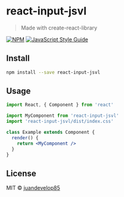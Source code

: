 # react-input-jsvl

> Made with create-react-library

[![NPM](https://img.shields.io/npm/v/react-input-jsvl.svg)](https://www.npmjs.com/package/react-input-jsvl) [![JavaScript Style Guide](https://img.shields.io/badge/code_style-standard-brightgreen.svg)](https://standardjs.com)

## Install

```bash
npm install --save react-input-jsvl
```

## Usage

```jsx
import React, { Component } from 'react'

import MyComponent from 'react-input-jsvl'
import 'react-input-jsvl/dist/index.css'

class Example extends Component {
  render() {
    return <MyComponent />
  }
}
```

## License

MIT © [juandevelop85](https://github.com/juandevelop85)
